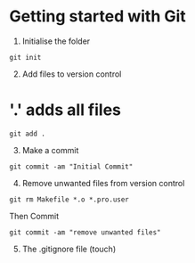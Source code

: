 # Getting started with Git

1. Initialise the folder
```
git init
```

2. Add files to version control
# '.' adds all files
```
git add .
```

3. Make a commit
```
git commit -am "Initial Commit"
```


4. Remove unwanted files from version control
```
git rm Makefile *.o *.pro.user
```

Then Commit
```
git commit -am "remove unwanted files"
```

5. The .gitignore file (touch)

```
